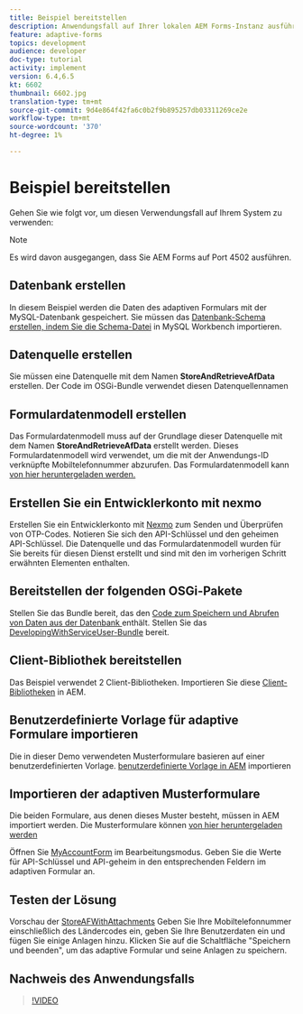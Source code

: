 ```yaml
---
title: Beispiel bereitstellen
description: Anwendungsfall auf Ihrer lokalen AEM Forms-Instanz ausführen
feature: adaptive-forms
topics: development
audience: developer
doc-type: tutorial
activity: implement
version: 6.4,6.5
kt: 6602
thumbnail: 6602.jpg
translation-type: tm+mt
source-git-commit: 9d4e864f42fa6c0b2f9b895257db03311269ce2e
workflow-type: tm+mt
source-wordcount: '370'
ht-degree: 1%

---
```




# Beispiel bereitstellen

Gehen Sie wie folgt vor, um diesen Verwendungsfall auf Ihrem System zu verwenden:

>[!NOTE]
>Es wird davon ausgegangen, dass Sie AEM Forms auf Port 4502 ausführen.


## Datenbank erstellen

In diesem Beispiel werden die Daten des adaptiven Formulars mit der MySQL-Datenbank gespeichert. Sie müssen das [Datenbank-Schema erstellen, indem Sie die Schema-Datei](assets/data-base-schema.sql) in MySQL Workbench importieren.

## Datenquelle erstellen

Sie müssen eine Datenquelle mit dem Namen **StoreAndRetrieveAfData** erstellen. Der Code im OSGi-Bundle verwendet diesen Datenquellennamen

## Formulardatenmodell erstellen

Das Formulardatenmodell muss auf der Grundlage dieser Datenquelle mit dem Namen **StoreAndRetrieveAfData** erstellt werden. Dieses Formulardatenmodell wird verwendet, um die mit der Anwendungs-ID verknüpfte Mobiltelefonnummer abzurufen. Das Formulardatenmodell kann [von hier heruntergeladen werden.](assets/2-Factor-Authentication-DataSource-and-FDM.zip)

## Erstellen Sie ein Entwicklerkonto mit nexmo

Erstellen Sie ein Entwicklerkonto mit [Nexmo](https://dashboard.nexmo.com/) zum Senden und Überprüfen von OTP-Codes. Notieren Sie sich den API-Schlüssel und den geheimen API-Schlüssel. Die Datenquelle und das Formulardatenmodell wurden für Sie bereits für diesen Dienst erstellt und sind mit den im vorherigen Schritt erwähnten Elementen enthalten.

## Bereitstellen der folgenden OSGi-Pakete

Stellen Sie das Bundle bereit, das den [Code zum Speichern und Abrufen von Daten aus der Datenbank ](assets/FetchPartiallyCompletedForm.PartiallyCompletedForm.core-1.0-SNAPSHOT.jar) enthält.
Stellen Sie das [DevelopingWithServiceUser-Bundle](https://docs.adobe.com/content/help/en/experience-manager-learn/forms/assets/common-osgi-bundles/DevelopingWithServiceUser.jar) bereit.

## Client-Bibliothek bereitstellen

Das Beispiel verwendet 2 Client-Bibliotheken. Importieren Sie diese [Client-Bibliotheken](assets/client-libraries.zip) in AEM.

## Benutzerdefinierte Vorlage für adaptive Formulare importieren

Die in dieser Demo verwendeten Musterformulare basieren auf einer benutzerdefinierten Vorlage. [benutzerdefinierte Vorlage in AEM](assets/custom-template-with-page-component.zip) importieren

## Importieren der adaptiven Musterformulare

Die beiden Formulare, aus denen dieses Muster besteht, müssen in AEM importiert werden. Die Musterformulare können [von hier heruntergeladen werden](assets/sample-forms.zip)

Öffnen Sie [MyAccountForm](http://localhost:4502/editor.html/content/forms/af/myaccountform.html) im Bearbeitungsmodus. Geben Sie die Werte für API-Schlüssel und API-geheim in den entsprechenden Feldern im adaptiven Formular an.

## Testen der Lösung

Vorschau der [StoreAFWithAttachments](http://localhost:4502/content/dam/formsanddocuments/storeafwithattachments/jcr:content?wcmmode=disabled)
Geben Sie Ihre Mobiltelefonnummer einschließlich des Ländercodes ein, geben Sie Ihre Benutzerdaten ein und fügen Sie einige Anlagen hinzu. Klicken Sie auf die Schaltfläche &quot;Speichern und beenden&quot;, um das adaptive Formular und seine Anlagen zu speichern.


## Nachweis des Anwendungsfalls

>[!VIDEO](https://video.tv.adobe.com/v/327122?quality=9&learn=on)
